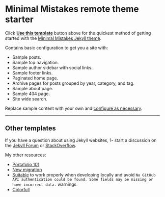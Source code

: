 # Minimal Mistakes remote theme starter

Click [**Use this template**](https://github.com/mmistakes/mm-github-pages-starter/generate) button above for the quickest method of getting started with the [Minimal Mistakes Jekyll theme](https://github.com/mmistakes/minimal-mistakes).

Contains basic configuration to get you a site with:

- Sample posts.
- Sample top navigation.
- Sample author sidebar with social links.
- Sample footer links.
- Paginated home page.
- Archive pages for posts grouped by year, category, and tag.
- Sample about page.
- Sample 404 page.
- Site wide search.

Replace sample content with your own and [configure as necessary](https://mmistakes.github.io/minimal-mistakes/docs/configuration/).

---

## Other templates

If you have a question about using Jekyll websites, 1- start a discussion on the [Jekyll Forum](https://talk.jekyllrb.com/) or [StackOverflow](https://stackoverflow.com/questions/tagged/jekyll). 

My other resources:

- [Portafolio 101](https://github.com/vidhyav656/startbootstrap-stylish-portfolio-jekyll)
- [New migration](https://github.com/wowthemesnet/mediumish-theme-jekyll)
- [Suitable](https://github.com/wowthemesnet/mundana-theme-jekyll) to work properly when developing locally and avoid `No GitHub API authentication could be found. Some fields may be missing or have incorrect data.` warnings.
- [Colorfull](https://github.com/wowthemesnet/affiliates-jekyll-theme)

